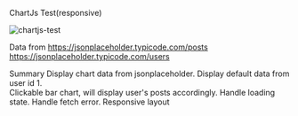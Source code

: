 ChartJs Test(responsive)

![chartjs-test](https://user-images.githubusercontent.com/64301114/132090376-981bede0-6d7e-4be6-a01a-f01de1e9b62e.jpg)

Data from 
https://jsonplaceholder.typicode.com/posts
https://jsonplaceholder.typicode.com/users

Summary
Display chart data from jsonplaceholder.
Display default data from user id 1.  
Clickable bar chart, will display user's posts accordingly.
Handle loading state.
Handle fetch error.
Responsive layout

